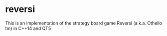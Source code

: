 # reversi
This is an implementation of the strategy board game Reversi (a.k.a. Othello tm) in C++14 and QT5
